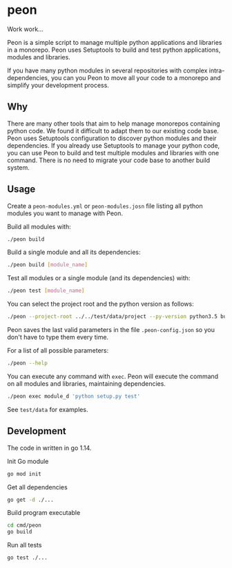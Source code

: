 # peon

Work work...

Peon is a simple script to manage multiple python applications and libraries in a monorepo. Peon uses Setuptools to build and test python applications, modules and libraries.

If you have many python modules in several repositories with complex intra-dependencies, you can you Peon to move all your code to a monorepo and simplify your development process.

## Why

There are many other tools that aim to help manage monorepos containing python code. We found it difficult to adapt them to our existing code base. Peon uses Setuptools configuration to discover python modules and their dependencies. If you already use Setuptools to manage your python code, you can use Peon to build and test multiple modules and libraries with one command. There is no need to migrate your code base to another build system.

## Usage

Create a `peon-modules.yml` or `peon-modules.josn` file listing all python modules you want to manage with Peon.

Build all modules with:
```bash
./peon build
```

Build a single module and all its dependencies:
```bash
./peon build [module_name]
```

Test all modules or a single module (and its dependencies) with:
```bash
./peon test [module_name]
```

You can select the project root and the python version as follows:
```bash
./peon --project-root ../../test/data/project --py-version python3.5 build
```
Peon saves the last valid parameters in the file `.peon-config.json` so you don't have to type them every time.

For a list of all possible parameters:
```bash
./peon --help
```

You can execute any command with `exec`. Peon will execute the command on all modules and libraries, maintaining dependencies.
```bash
./peon exec module_d 'python setup.py test'
```

See `test/data` for examples.

## Development

The code in written in go 1.14.

Init Go module
```bash
go mod init
```

Get all dependencies
```bash
go get -d ./...
```

Build program executable
```bash
cd cmd/peon
go build
```

Run all tests
```bash
go test ./...
```
